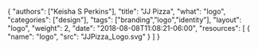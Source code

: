 {
	"authors": ["Keisha S Perkins"],
	"title": "JJ Pizza",
	"what": "logo",
	"categories": ["design"],
	"tags": ["branding","logo","identity"],
	"layout": "logo",
	"weight": 2,
	"date": "2018-08-08T11:08:21-06:00",
	"resources": [
	      {
	         "name": "logo",
	         "src": "JJPizza_Logo.svg"
	      }
	    ]
}
